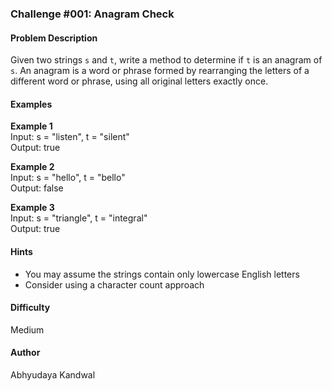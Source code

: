 ### Challenge #001: Anagram Check

#### Problem Description

Given two strings `s` and `t`, write a method to determine if `t` is an anagram of `s`. An anagram is a word or phrase formed by rearranging the letters of a different word or phrase, using all original letters exactly once.

#### Examples

**Example 1**  
Input: s = "listen", t = "silent"  
Output: true

**Example 2**  
Input: s = "hello", t = "bello"  
Output: false

**Example 3**  
Input: s = "triangle", t = "integral"  
Output: true

#### Hints
- You may assume the strings contain only lowercase English letters
- Consider using a character count approach

#### Difficulty
Medium

#### Author
Abhyudaya Kandwal
